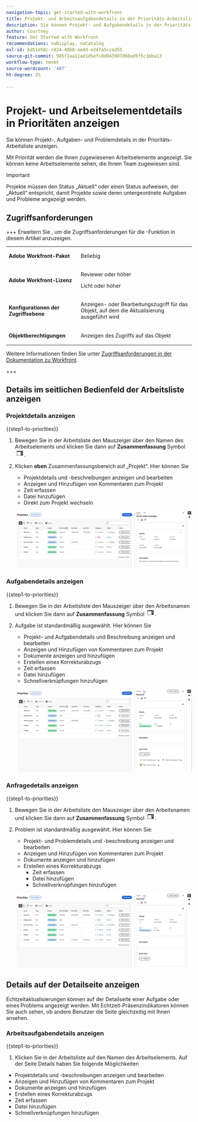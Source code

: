 ```yaml
---
navigation-topic: get-started-with-workfront
title: Projekt- und Arbeitsaufgabendetails in der Prioritäts-Arbeitsliste anzeigen
description: Sie können Projekt- und Aufgabendetails in der Prioritäts-Arbeitsliste anzeigen.
author: Courtney
feature: Get Started with Workfront
recommendations: noDisplay, noCatalog
exl-id: bd51e58c-c824-40b8-aedd-e247a5ccad55
source-git-commit: 985f1aa11ad1d5efc8d043907d60ad5f5c1bba13
workflow-type: tm+mt
source-wordcount: '407'
ht-degree: 2%

---
```


# Projekt- und Arbeitselementdetails in Prioritäten anzeigen

Sie können Projekt-, Aufgaben- und Problemdetails in der Prioritäts-Arbeitsliste anzeigen.

Mit Priorität werden die Ihnen zugewiesenen Arbeitselemente angezeigt. Sie können keine Arbeitselemente sehen, die Ihrem Team zugewiesen sind.

>[!IMPORTANT]
>
>Projekte müssen den Status „Aktuell“ oder einen Status aufweisen, der „Aktuell“ entspricht, damit Projekte sowie deren untergeordnete Aufgaben und Probleme angezeigt werden.


## Zugriffsanforderungen

+++ Erweitern Sie , um die Zugriffsanforderungen für die -Funktion in diesem Artikel anzuzeigen.

<table style="table-layout:auto"> 
 <col> 
 </col> 
 <col> 
 </col> 
 <tbody> 
  <tr> 
   <td role="rowheader"><strong>Adobe Workfront-Paket</strong></td> 
   <td> <p>Beliebig</p> </td> 
  </tr> 
  <tr> 
   <td role="rowheader"><strong>Adobe Workfront-Lizenz</strong></td> 
   <td> 
   <p>Reviewer oder höher</p>
   <p>Licht oder höher</p> 
   </td> 
  </tr> 
  <tr> 
   <td role="rowheader"><strong>Konfigurationen der Zugriffsebene</strong></td> 
   <td> <p>Anzeigen- oder Bearbeitungszugriff für das Objekt, auf dem die Aktualisierung ausgeführt wird</p></td> 
  </tr> 
  <tr> 
   <td role="rowheader"><strong>Objektberechtigungen</strong></td> 
   <td> <p>Anzeigen des Zugriffs auf das Objekt</p></td> 
  </tr> 
 </tbody> 
</table>

Weitere Informationen finden Sie unter [Zugriffsanforderungen in der Dokumentation zu Workfront](/help/quicksilver/administration-and-setup/add-users/access-levels-and-object-permissions/access-level-requirements-in-documentation.md).

+++

## Details im seitlichen Bedienfeld der Arbeitsliste anzeigen

### Projektdetails anzeigen

{{step1-to-priorities}}

1. Bewegen Sie in der Arbeitsliste den Mauszeiger über den Namen des Arbeitselements und klicken Sie dann auf **Zusammenfassung** Symbol ![Zusammenfassung öffnen](assets/summary-icon.png).
1. Klicken **oben** Zusammenfassungsbereich auf „Projekt“. Hier können Sie
   * Projektdetails und -beschreibungen anzeigen und bearbeiten
   * Anzeigen und Hinzufügen von Kommentaren zum Projekt
   * Zeit erfassen
   * Datei hinzufügen
   * Direkt zum Projekt wechseln

   ![Projektdetails](assets/project-details-new.png)

### Aufgabendetails anzeigen

{{step1-to-priorities}}

1. Bewegen Sie in der Arbeitsliste den Mauszeiger über den Arbeitsnamen und klicken Sie dann auf **Zusammenfassung** Symbol ![Zusammenfassung öffnen](assets/summary-icon.png).
1. Aufgabe ist standardmäßig ausgewählt. Hier können Sie
   * Projekt- und Aufgabendetails und Beschreibung anzeigen und bearbeiten
   * Anzeigen und Hinzufügen von Kommentaren zum Projekt
   * Dokumente anzeigen und hinzufügen
   * Erstellen eines Korrekturabzugs
   * Zeit erfassen
   * Datei hinzufügen
   * Schnellverknüpfungen hinzufügen


   ![Aufgabendetails](assets/task-details-new.png)

### Anfragedetails anzeigen

{{step1-to-priorities}}

1. Bewegen Sie in der Arbeitsliste den Mauszeiger über den Arbeitsnamen und klicken Sie dann auf **Zusammenfassung** Symbol ![Zusammenfassung öffnen](assets/summary-icon.png).

1. Problem ist standardmäßig ausgewählt. Hier können Sie:
   * Projekt- und Problemdetails und -beschreibung anzeigen und bearbeiten
   * Anzeigen und Hinzufügen von Kommentaren zum Projekt
   * Dokumente anzeigen und hinzufügen
   * Erstellen eines Korrekturabzugs
      * Zeit erfassen
      * Datei hinzufügen
      * Schnellverknüpfungen hinzufügen

   ![Problemdetails](assets/issue-details.png)

## Details auf der Detailseite anzeigen

Echtzeitaktualisierungen können auf der Detailseite einer Aufgabe oder eines Problems angezeigt werden. Mit Echtzeit-Präsenzindikatoren können Sie auch sehen, ob andere Benutzer die Seite gleichzeitig mit Ihnen ansehen.

### Arbeitsaufgabendetails anzeigen

{{step1-to-priorities}}

1. Klicken Sie in der Arbeitsliste auf den Namen des Arbeitselements. Auf der Seite Details haben Sie folgende Möglichkeiten

* Projektdetails und -beschreibungen anzeigen und bearbeiten
* Anzeigen und Hinzufügen von Kommentaren zum Projekt
* Dokumente anzeigen und hinzufügen
* Erstellen eines Korrekturabzugs
* Zeit erfassen
* Datei hinzufügen
* Schnellverknüpfungen hinzufügen

<!-- screenshot for prod-->
